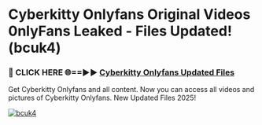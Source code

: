 # Cyberkitty Onlyfans Original Videos 0nlyFans Leaked - Files Updated! (bcuk4)

<h3>🔴 CLICK HERE 🌐==►► <a href="https://tinyurl.com/ehrbuxhb" rel="nofollow">Cyberkitty Onlyfans Updated Files</a></h3>

Get Cyberkitty Onlyfans and all content. Now you can access all videos and pictures of Cyberkitty Onlyfans. New Updated Files 2025!

[![bcuk4](https://i.imgur.com/lVYEuWS.gif)](https://tinyurl.com/ehrbuxhb)
